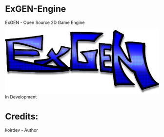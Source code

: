 # ExGEN-Engine
ExGEN - Open Source 2D Game Engine

![ExGen_Logo](ExG_Logo.png)
In Development

# Credits:
koirdev - Author


